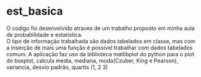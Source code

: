 # est_basica
O codigo foi desenvolvido atraves de um trabalho proposto em minha aula de probabilidade e estatistica.<br>
O tipo de informação trabalhada são dados tabelados em classe, mas com a inserção de mais uma função é possivel trabalhar com dados tabelados comum.
A aplicação faz uso da biblioteca matlibplot do python para o plot do boxplot, calcula media, mediana, moda(Czuber, King e Pearson), variancia, desvio padrão, quartis (1, 2 3)<br>
